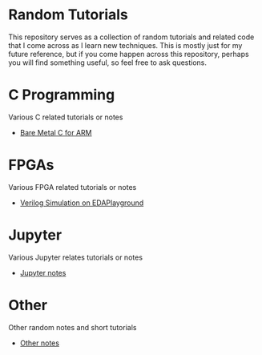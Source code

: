 # Random Tutorials

This repository serves as a collection of random tutorials and related code that I come across as I learn new techniques. This is mostly just for my future reference, but if you come happen across this repository, perhaps you will find something useful, so feel free to ask questions.

# C Programming
Various C related tutorials or notes
* [Bare Metal C for ARM](./bare_metal_C)

# FPGAs
Various FPGA related tutorials or notes
* [Verilog Simulation on EDAPlayground](./verilog_simulation)

# Jupyter
Various Jupyter relates tutorials or notes
* [Jupyter notes](./jupyter)

# Other
Other random notes and short tutorials
* [Other notes](./other)